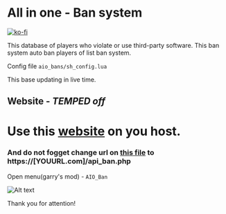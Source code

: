 # All in one - Ban system

[![ko-fi](https://www.ko-fi.com/img/githubbutton_sm.svg)](https://ko-fi.com/B0B4188C3)

This database of players who violate or use third-party software.
This ban system auto ban players of list ban system.

Config file `aio_bans/sh_config.lua`


This base updating in live time.

## Website - *TEMPED off*

# Use this [website](https://github.com/Awesomium-Team/AIO-web-light) on you host.
### And do not fogget change url on [this file](https://github.com/Awesomium-Team/AIO-Bans-system/blob/master/aio_bans/lua/aio_bans/sh_php_api.lua) to https://[YOUURL.com]/api_ban.php

Open menu(garry's mod) - `AIO_Ban`

![Alt text](https://i.imgur.com/sIxGCep.png?raw=true "Title")

Thank you for attention!
